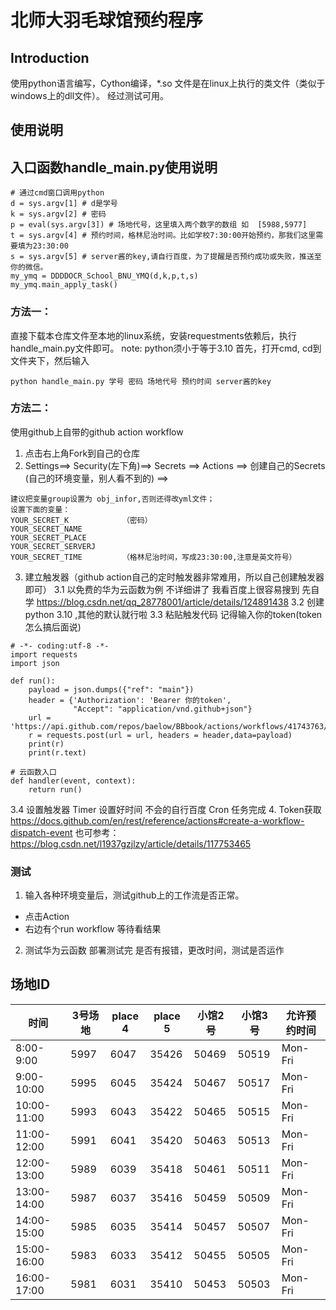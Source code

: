 # 北师大羽毛球馆预约程序

## Introduction
使用python语言编写，Cython编译，*.so 文件是在linux上执行的类文件（类似于windows上的dll文件）。 经过测试可用。

## 使用说明
## 入口函数handle_main.py使用说明
```
# 通过cmd窗口调用python
d = sys.argv[1] # d是学号
k = sys.argv[2] # 密码
p = eval(sys.argv[3]) # 场地代号，这里填入两个数字的数组 如  [5988,5977]
t = sys.argv[4] # 预约时间，格林尼治时间。比如学校7:30:00开始预约，那我们这里需要填为23:30:00
s = sys.argv[5] # server酱的key,请自行百度，为了提醒是否预约成功或失败，推送至你的微信。
my_ymq = DDDDOCR_School_BNU_YMQ(d,k,p,t,s)
my_ymq.main_apply_task()
```

### 方法一：
直接下载本仓库文件至本地的linux系统，安装requestments依赖后，执行handle_main.py文件即可。 
note: python须小于等于3.10
首先，打开cmd, cd到文件夹下，然后输入
```
python handle_main.py 学号 密码 场地代号 预约时间 server酱的key
```

### 方法二：
使用github上自带的github action workflow
1. 点击右上角Fork到自己的仓库
2. Settings==> Security(左下角)==> Secrets ==> Actions ==> 创建自己的Secrets (自己的环境变量，别人看不到的) ==> 
```
建议把变量group设置为 obj_infor,否则还得改yml文件；
设置下面的变量：
YOUR_SECRET_K            （密码）
YOUR_SECRET_NAME         
YOUR_SECRET_PLACE
YOUR_SECRET_SERVERJ
YOUR_SECRET_TIME         （格林尼治时间，写成23:30:00,注意是英文符号）
```
3. 建立触发器（github action自己的定时触发器非常难用，所以自己创建触发器即可）
3.1 以免费的华为云函数为例 不详细讲了 我看百度上很容易搜到 先自学 https://blog.csdn.net/qq_28778001/article/details/124891438
3.2 创建python 3.10 ,其他的默认就行啦
3.3 粘贴触发代码 记得输入你的token(token怎么搞后面说)
```
# -*- coding:utf-8 -*-
import requests
import json

def run():
    payload = json.dumps({"ref": "main"})
    header = {'Authorization': 'Bearer 你的token',
              "Accept": "application/vnd.github+json"}
    url = 'https://api.github.com/repos/baelow/BBbook/actions/workflows/41743763/dispatches'
    r = requests.post(url = url, headers = header,data=payload)
    print(r)
    print(r.text)

# 云函数入口
def handler(event, context):
    return run()
```
3.4 设置触发器 Timer 设置好时间 不会的自行百度 Cron 任务完成
4. Token获取
https://docs.github.com/en/rest/reference/actions#create-a-workflow-dispatch-event
也可参考： https://blog.csdn.net/l1937gzjlzy/article/details/117753465

### 测试
1. 输入各种环境变量后，测试github上的工作流是否正常。
* 点击Action 
* 右边有个run workflow 等待看结果
2. 测试华为云函数
部署测试完 是否有报错，更改时间，测试是否运作

## 场地ID
| 时间          | 3号场地 | place 4 | place 5 | 小馆2号  | 小馆3号  | 允许预约时间   |
|-------------|------|---------|---------|-------|-------|----------|
| 8:00-9:00   | 5997 | 6047    | 35426   | 50469 | 50519 | Mon-Fri  |
| 9:00-10:00  | 5995 | 6045    | 35424   | 50467 | 50517 | Mon-Fri  |
| 10:00-11:00 | 5993 | 6043    | 35422   | 50465 | 50515 | Mon-Fri  |
| 11:00-12:00 | 5991 | 6041    | 35420   | 50463 | 50513 | Mon-Fri  |
| 12:00-13:00 | 5989 | 6039    | 35418   | 50461 | 50511 | Mon-Fri  |
| 13:00-14:00 | 5987 | 6037    | 35416   | 50459 | 50509 | Mon-Fri  |
| 14:00-15:00 | 5985 | 6035    | 35414   | 50457 | 50507 | Mon-Fri  |
| 15:00-16:00 | 5983 | 6033    | 35412   | 50455 | 50505 | Mon-Fri  |
| 16:00-17:00 | 5981 | 6031    | 35410   | 50453 | 50503 | Mon-Fri  |
